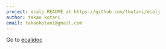 ```yaml
---
project: ecalj README at https://github.com/tkotani/ecalj
author: takao kotani
email: takaokotani@gmail.com
---
```

Go to [ecaljdoc](https://ecalj.github.io/ecaljdoc/)